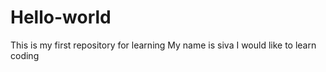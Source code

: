 # Hello-world
This is my first repository for learning
My name is siva
I would like to learn coding
